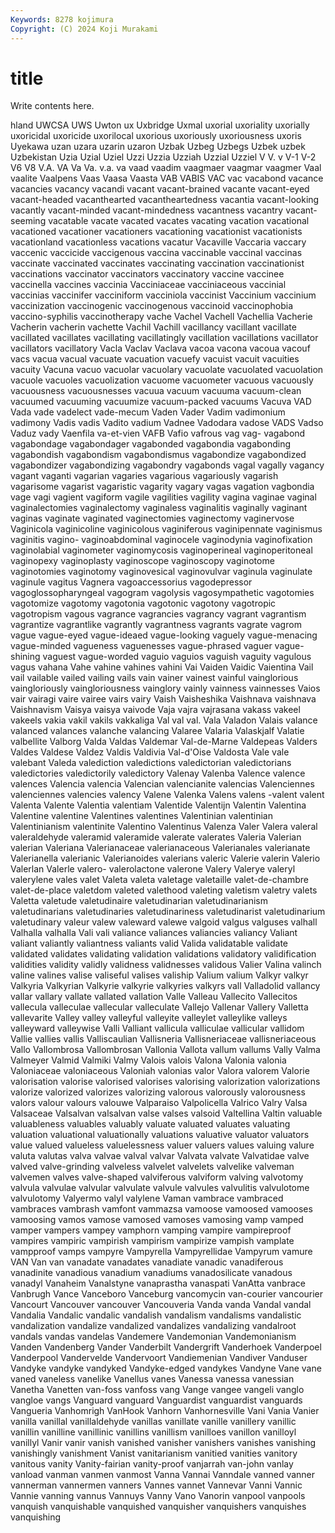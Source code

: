 ```yaml
---
Keywords: 8278 kojimura
Copyright: (C) 2024 Koji Murakami
---
```


# title

Write contents here.



hland UWCSA UWS Uwton ux
Uxbridge Uxmal uxorial uxoriality uxorially uxoricidal uxoricide uxorilocal uxorious uxoriously
uxoriousness uxoris Uyekawa uzan uzara uzarin uzaron Uzbak Uzbeg Uzbegs
Uzbek uzbek Uzbekistan Uzia Uzial Uziel Uzzi Uzzia Uzziah Uzzial
Uzziel V V. v V-1 V-2 V6 V8 V.A. VA
Va Va. v.a. va vaad vaadim vaagmaer vaagmar vaagmer Vaal
vaalite Vaalpens Vaas Vaasa Vaasta VAB VABIS VAC vac vacabond
vacance vacancies vacancy vacandi vacant vacant-brained vacante vacant-eyed vacant-headed vacanthearted
vacantheartedness vacantia vacant-looking vacantly vacant-minded vacant-mindedness vacantness vacantry vacant-seeming vacatable
vacate vacated vacates vacating vacation vacational vacationed vacationer vacationers vacationing
vacationist vacationists vacationland vacationless vacations vacatur Vacaville Vaccaria vaccary vaccenic
vaccicide vaccigenous vaccina vaccinable vaccinal vaccinas vaccinate vaccinated vaccinates vaccinating
vaccination vaccinationist vaccinations vaccinator vaccinators vaccinatory vaccine vaccinee vaccinella vaccines
vaccinia Vacciniaceae vacciniaceous vaccinial vaccinias vaccinifer vacciniform vacciniola vaccinist Vaccinium
vaccinium vaccinization vaccinogenic vaccinogenous vaccinoid vaccinophobia vaccino-syphilis vaccinotherapy vache Vachel
Vachell Vachellia Vacherie Vacherin vacherin vachette Vachil Vachill vacillancy vacillant
vacillate vacillated vacillates vacillating vacillatingly vacillation vacillations vacillator vacillators vacillatory
Vacla Vaclav Vaclava vacoa vacona vacoua vacouf vacs vacua vacual
vacuate vacuation vacuefy vacuist vacuit vacuities vacuity Vacuna vacuo vacuolar
vacuolary vacuolate vacuolated vacuolation vacuole vacuoles vacuolization vacuome vacuometer vacuous
vacuously vacuousness vacuousnesses vacuua vacuum vacuuma vacuum-clean vacuumed vacuuming vacuumize
vacuum-packed vacuums Vacuva VAD Vada vade vadelect vade-mecum Vaden Vader
Vadim vadimonium vadimony Vadis vadis Vadito vadium Vadnee Vadodara vadose
VADS Vadso Vaduz vady Vaenfila va-et-vien VAFB Vafio vafrous vag
vag- vagabond vagabondage vagabondager vagabonded vagabondia vagabonding vagabondish vagabondism vagabondismus
vagabondize vagabondized vagabondizer vagabondizing vagabondry vagabonds vagal vagally vagancy vagant
vaganti vagarian vagaries vagarious vagariously vagarish vagarisome vagarist vagaristic vagarity
vagary vagas vagation vagbondia vage vagi vagient vagiform vagile vagilities
vagility vagina vaginae vaginal vaginalectomies vaginalectomy vaginaless vaginalitis vaginally vaginant
vaginas vaginate vaginated vaginectomies vaginectomy vaginervose Vaginicola vaginicoline vaginicolous vaginiferous
vaginipennate vaginismus vaginitis vagino- vaginoabdominal vaginocele vaginodynia vaginofixation vaginolabial vaginometer
vaginomycosis vaginoperineal vaginoperitoneal vaginopexy vaginoplasty vaginoscope vaginoscopy vaginotome vaginotomies vaginotomy
vaginovesical vaginovulvar vaginula vaginulate vaginule vagitus Vagnera vagoaccessorius vagodepressor vagoglossopharyngeal
vagogram vagolysis vagosympathetic vagotomies vagotomize vagotomy vagotonia vagotonic vagotony vagotropic
vagotropism vagous vagrance vagrancies vagrancy vagrant vagrantism vagrantize vagrantlike vagrantly
vagrantness vagrants vagrate vagrom vague vague-eyed vague-ideaed vague-looking vaguely vague-menacing
vague-minded vagueness vaguenesses vague-phrased vaguer vague-shining vaguest vague-worded vaguio vaguios
vaguish vaguity vagulous vagus vahana Vahe vahine vahines vahini Vai
Vaiden Vaidic Vaientina Vail vail vailable vailed vailing vails vain
vainer vainest vainful vainglorious vaingloriously vaingloriousness vainglory vainly vainness vainnesses
Vaios vair vairagi vaire vairee vairs vairy Vaish Vaisheshika Vaishnava
vaishnava Vaishnavism Vaisya vaisya vaivode Vaja vajra vajrasana vakass vakeel
vakeels vakia vakil vakils vakkaliga Val val val. Vala Valadon
Valais valance valanced valances valanche valancing Valaree Valaria Valaskjalf Valatie
valbellite Valborg Valda Valdas Valdemar Val-de-Marne Valdepeas Valders Valdes Valdese
Valdez Valdis Valdivia Val-d'Oise Valdosta Vale vale valebant Valeda valediction
valedictions valedictorian valedictorians valedictories valedictorily valedictory Valenay Valenba Valence valence
valences Valencia valencia Valencian valencianite valencias Valenciennes valenciennes valencies valency
Valene Valenka Valens valens -valent valent Valenta Valente Valentia valentiam
Valentide Valentijn Valentin Valentina Valentine valentine Valentines valentines Valentinian valentinian
Valentinianism valentinite Valentino Valentinus Valenza Valer Valera valeral valeraldehyde valeramid
valeramide valerate valerates Valeria Valerian valerian Valeriana Valerianaceae valerianaceous Valerianales
valerianate Valerianella valerianic Valerianoides valerians valeric Valerie valerin Valerio Valerlan
Valerle valero- valerolactone valerone Valery Valerye valeryl valerylene vales valet
Valeta valeta valetage valetaille valet-de-chambre valet-de-place valetdom valeted valethood valeting
valetism valetry valets Valetta valetude valetudinaire valetudinarian valetudinarianism valetudinarians valetudinaries
valetudinariness valetudinarist valetudinarium valetudinary valeur valew valeward valewe valgoid valgus
valguses valhall Valhalla valhalla Vali vali valiance valiances valiancies valiancy
Valiant valiant valiantly valiantness valiants valid Valida validatable validate validated
validates validating validation validations validatory validification validities validity validly validness
validnesses validous Valier Valina valinch valine valines valise valiseful valises
valiship Valium valium Valkyr valkyr Valkyria Valkyrian Valkyrie valkyrie valkyries
valkyrs vall Valladolid vallancy vallar vallary vallate vallated vallation Valle
Valleau Vallecito Vallecitos vallecula valleculae vallecular valleculate Vallejo Vallenar Vallery
Valletta vallevarite Valley valley valleyful valleyite valleylet valleylike valleys valleyward
valleywise Valli Valliant vallicula valliculae vallicular vallidom Vallie vallies vallis
Valliscaulian Vallisneria Vallisneriaceae vallisneriaceous Vallo Vallombrosa Vallombrosan Vallonia Vallota vallum
vallums Vally Valma Valmeyer Valmid Valmiki Valmy Valois valois Valona
Valonia valonia Valoniaceae valoniaceous Valoniah valonias valor Valora valorem Valorie
valorisation valorise valorised valorises valorising valorization valorizations valorize valorized valorizes
valorizing valorous valorously valorousness valors valour valours valouwe Valparaiso Valpolicella
Valrico Valry Valsa Valsaceae Valsalvan valsalvan valse valses valsoid Valtellina
Valtin valuable valuableness valuables valuably valuate valuated valuates valuating valuation
valuational valuationally valuations valuative valuator valuators value valued valueless valuelessness
valuer valuers values valuing valure valuta valutas valva valvae valval
valvar Valvata valvate Valvatidae valve valved valve-grinding valveless valvelet valvelets
valvelike valveman valvemen valves valve-shaped valviferous valviform valving valvotomy valvula
valvulae valvular valvulate valvule valvules valvulitis valvulotome valvulotomy Valyermo valyl
valylene Vaman vambrace vambraced vambraces vambrash vamfont vammazsa vamoose vamoosed
vamooses vamoosing vamos vamose vamosed vamoses vamosing vamp vamped vamper
vampers vampey vamphorn vamping vampire vampireproof vampires vampiric vampirish vampirism
vampirize vampish vamplate vampproof vamps vampyre Vampyrella Vampyrellidae Vampyrum vamure
VAN Van van vanadate vanadates vanadiate vanadic vanadiferous vanadinite vanadious
vanadium vanadiums vanadosilicate vanadous vanadyl Vanaheim Vanalstyne vanaprastha vanaspati VanAtta
vanbrace Vanbrugh Vance Vanceboro Vanceburg vancomycin van-courier vancourier Vancourt Vancouver
vancouver Vancouveria Vanda vanda Vandal vandal Vandalia Vandalic vandalic vandalish
vandalism vandalisms vandalistic vandalization vandalize vandalized vandalizes vandalizing vandalroot vandals
vandas vandelas Vandemere Vandemonian Vandemonianism Vanden Vandenberg Vander Vanderbilt Vandergrift
Vanderhoek Vanderpoel Vanderpool Vandervelde Vandervoort Vandiemenian Vandiver Vanduser Vandyke vandyke
vandyked Vandyke-edged vandykes Vandyne Vane vane vaned vaneless vanelike Vanellus
vanes Vanessa vanessa vanessian Vanetha Vanetten van-foss vanfoss vang Vange
vangee vangeli vanglo vangloe vangs Vanguard vanguard Vanguardist vanguardist vanguards
Vangueria Vanhomrigh VanHook Vanhorn Vanhornesville Vani Vania Vanier vanilla vanillal
vanillaldehyde vanillas vanillate vanille vanillery vanillic vanillin vanilline vanillinic vanillins
vanillism vanilloes vanillon vanilloyl vanillyl Vanir vanir vanish vanished vanisher
vanishers vanishes vanishing vanishingly vanishment Vanist vanitarianism vanitied vanities vanitory
vanitous vanity Vanity-fairian vanity-proof vanjarrah van-john vanlay vanload vanman vanmen
vanmost Vanna Vannai Vanndale vanned vanner vannerman vannermen vanners Vannes
vannet Vannevar Vanni Vannic Vannie vanning vannus Vannuys Vanny Vano
Vanorin vanpool vanpools vanquish vanquishable vanquished vanquisher vanquishers vanquishes vanquishing

